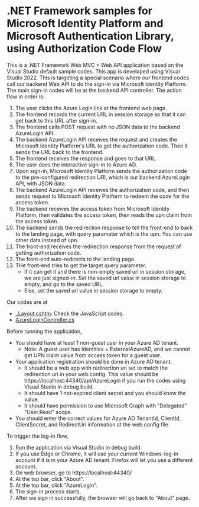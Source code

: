 # .NET Framework samples for Microsoft Identity Platform and Microsoft Authentication Library, using Authorization Code Flow

This is a .NET Framework Web MVC + Web API application based on the Visual Studio default sample codes. This app is developed using Visual Studio 2022. This is targeting a special scenario where our frontend codes call our backend Web API to do the sign-in via Microsoft Identity Platform. The main sign-in codes will be at the backend API controller. The action flow in order is:

1. The user clicks the Azure Login link at the frontend web page.
1. The frontend records the current URL in session storage so that it can get back to this URL after sign-in.
1. The frontend calls POST request with no JSON data to the backend AzureLogin API.
1. The backend AzureLogin API receives the request and creates the Microsoft Identity Platform's URL to get the authorization code. Then it sends the URL back to the frontend.
1. The frontend receives the response and goes to that URL.
1. The user does the interactive sign-in to Azure AD.
1. Upon sign-in, Microsoft Identity Platform sends the authorization code to the pre-configured redirection URI, which is our backend AzureLogin API, with JSON data.
1. The backend AzureLogin API receives the authorization code, and then sends request to Microsoft Identity Platform to redeem the code for the access token.
1. The backend receives the access token from Microsoft Identity Platform, then validates the access token, then reads the upn claim from the access token.
1. The backend sends the redirection response to tell the front-end to back to the landing page, with query parameter which is the upn. You can use other data instead of upn.
1. The front-end receives the redirection response from the request of getting authorization code.
1. The front-end auto-redirects to the landing page.
1. THe front-end tries to get the target query parameter.
   - If it can get it and there is non-empty saved url in session storage, we are just signed-in. Set the saved url value in session storage to empty, and go to the saved URL.
   - Else, set the saved url value in session storage to empty.

Our codes are at

- [_Layout.cshtm](./WebApplication/WebApplication/Views/Shared/_Layout.cshtml): Check the JavaScript codes.
- [AzureLoginController.cs](./WebApplication/WebApplication/Controllers/AzureLoginController.cs)

Before running the application,

- You should have at least 1 non-guest user in your Azure AD tenant.
  - Note: A guest user has Identities = ExternalAzureAD, and we cannot get UPN claim value from access token for a guest user.
- Your application registration should be done in Azure AD tenant.
  - It should be a web app with redirection uri set to match the redirection uri in your web.config. This value should be https://localhost:44340/api/AzureLogin if you run the codes using Visual Studio in debug build.
  - It should have 1 not-expired client secret and you should know the value.
  - It should have permission to use Microsoft Graph with "Delegated" "User.Read" scope.
- You should enter the correct values for Azure AD TenantId, ClientId, ClientSecret, and RedirectUri information at the web.config file.

To trigger the log-in flow,

1. Run the application via Visual Studio in debug build.
1. If you use Edge or Chrome, it will use your current Windows-log-in account if it is in your Azure AD tenant. Firefox will let you use a different account.
1. On web browser, go to https://localhost:44340/
1. At the top bar, click "About".
1. At the top bar, click "AzureLogin".
1. The sign-in process starts.
1. After we sign in successfully, the browser will go back to "About" page.
